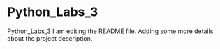 # Python_Labs_3
Python_Labs_3
I am editing the README file. Adding some more details about the project description.
